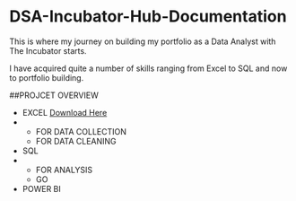 # DSA-Incubator-Hub-Documentation

This is where my journey on building my portfolio as a Data Analyst with The Incubator starts.

I have acquired quite a number of skills ranging from Excel to SQL and now to 
portfolio building.

##PROJCET OVERVIEW
- EXCEL [Download Here](https://www.microsoft.com/en-ng/)
- - FOR DATA COLLECTION
  - FOR DATA CLEANING
- SQL
- - FOR ANALYSIS
  - GO
- POWER BI

